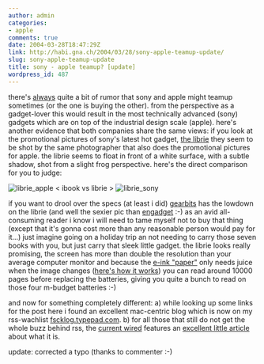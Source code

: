 ```yaml
---
author: admin
categories:
- apple
comments: true
date: 2004-03-28T18:47:29Z
link: http://habi.gna.ch/2004/03/28/sony-apple-teamup-update/
slug: sony-apple-teamup-update
title: sony - apple teamup? [update]
wordpress_id: 487
---
```


there's [always](http://fscklog.typepad.com/fsck/2004/02/die_alte_immerw.html) quite a bit of rumor that sony and apple might teamup sometimes (or the one is buying the other).
from the perspective as a gadget-lover this would result in the most technically advanced (sony) gadgets which are on top of the industrial design scale (apple).
here's another evidence that both companies share the same views: if you look at the promotional pictures of sony's latest hot gadget, [the librie](http://www.sony.jp/products/Consumer/LIBRIE/) they seem to be shot by the same photographer that also does the promotional pictures for apple.
the librie seems to float in front of a white surface, with a subtle shadow, shot from a slight frog perspective.
here's the direct comparison for you to judge:

![librie_apple](http://habi.gna.ch/blog/images/librie_apple.jpg) < ibook vs librie > ![librie_sony](http://habi.gna.ch/blog/images/librie_sony.jpg)

if you want to drool over the specs (at least i did) [gearbits](http://www.gearbits.com/archives/000639.html) has the lowdown on the librie (and well the sexier pic than [engadget](http://www.engadget.com/entry/3611739173995839/) :-)
as an avid all-consuming reader i know i will need to tame myself not to buy that thing (except that it's gonna cost more than any reasonable person would pay for it...)
just imagine going on a holiday trip an not needing to carry those seven books with you, but just carry that sleek little gadget.
the librie looks really promising, the screen has more than double the resolution than your average computer monitor and because the [e-ink "paper"](http://www.eink.com/index.html) only needs juice when the image changes ([here's how it works](http://www.eink.com/technology/index.html)) you can read around 10000 pages before replacing the batteries, giving you quite a bunch to read on those four m-budget batteries :-)

and now for something completely different:
a) while looking up some links for the post here i found an excellent mac-centric blog which is now on my rss-wachlist [fscklog.typepad.com](http://fscklog.typepad.com/).
b) for all those that still do not get the whole buzz behind rss, the [current wired](http://www.wired.com/wired/archive/12.04/) features an [excellent little article](http://www.wired.com/wired/archive/12.04/start.html?pg=7) about what it is.

update: corrected a typo (thanks to commenter :-)
